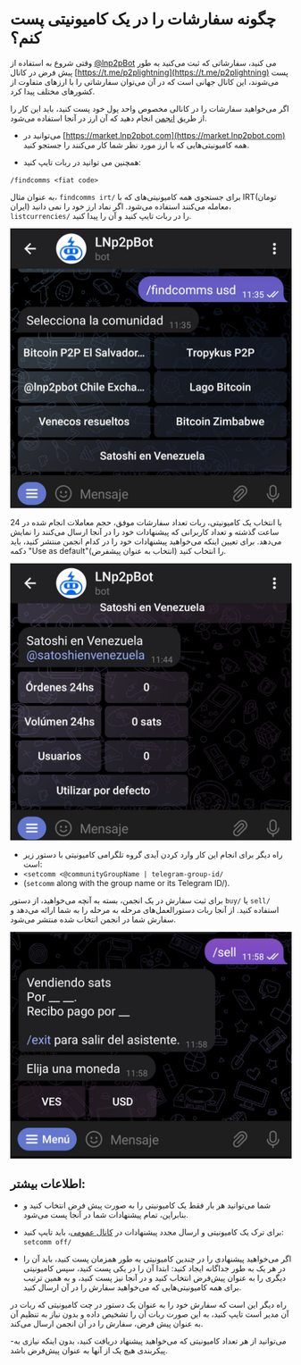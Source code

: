 # چگونه سفارشات را در یک کامیونیتی پست کنم؟

وقتی شروع به استفاده از [@lnp2pBot](https://t.me/lnp2pbot) می کنید، سفارشاتی که ثبت می‌کنید به طور پیش فرض در کانال [https://t.me/p2plightning](https://t.me/p2plightning) پست می‌شوند، این کانال جهانی است که در آن می‌توان سفارشاتی را با ارزهای متفاوت از کشورهای مختلف پیدا کرد.

اگر می‌خواهید سفارشات را در کانالی مخصوص واحد پول خود پست کنید، باید این کار را از طریق [انجمن](./communities.md) انجام دهید که آن ارز در آنجا استفاده می‌شود.

- می‌توانید در [https://market.lnp2pbot.com](https://market.lnp2pbot.com) همه کامیونیتی‌هایی که با ارز مورد نظر شما کار می‌کنند را جستجو کنید.

- همچنین می توانید در ربات تایپ کنید:

`/findcomms <fiat code>`

به عنوان مثال، `findcomms irt/` برای جستجوی همه کامیونیتی‌های که با IRT(تومان ایران) معامله می‌کنند استفاده می‌شود. اگر نماد ارز خود را نمی دانید، `listcurrencies/` را در ربات تایپ کنید و آن را پیدا کنید.

![Find Community Capture](./assets/images/findcomms.jpg)

با انتخاب یک کامیونیتی، ربات تعداد سفارشات موفق، حجم معاملات انجام شده در 24 ساعت گذشته و تعداد کاربرانی که پیشنهادات خود را در آنجا ارسال می‌کنند را نمایش می‌دهد. برای تعیین اینکه می‌خواهید پیشنهادات خود را در کدام انجمن منتشر کنید، باید دکمه "Use as default"(انتخاب به عنوان پیشفرض) را انتخاب کنید.

![Community details Capture](./assets/images/comm-detail.jpg)

- راه دیگر برای انجام این کار وارد کردن آیدی گروه تلگرامی کامیونیتی با دستور زیر است:
- `<setcomm <@communityGroupName | telegram-group-id/`
- (`setcomm` along with the group name or its Telegram ID/).

برای ثبت سفارش در یک انجمن، بسته به آنچه می‌خواهید، از دستور `buy/` یا `sell/` استفاده کنید. از آنجا ربات دستورالعمل‌های مرحله به مرحله را به شما ارائه می‌دهد و سفارش شما در انجمن انتخاب شده منتشر می‌شود.

![Community Wizard Capture](./assets/images/sell.jpg)

## اطلاعات بیشتر:

- شما می‌توانید هر بار فقط یک کامیونیتی را به صورت پیش فرض انتخاب کنید و بنابراین، تمام پیشنهادات شما در آنجا پست می‌شود.

- برای ترک یک کامیونیتی و ارسال مجدد پیشنهادات در [کانال عمومی](https://t.me/p2plightning)، باید تایپ کنید:
  `setcomm off/`

- اگر می‌خواهید پیشنهادی را در چندین کامیونیتی به طور همزمان پست کنید، باید آن را در هر یک به طور جداگانه ایجاد کنید: ابتدا آن را در یکی پست کنید، سپس کامیونیتی دیگری را به عنوان پیش‌فرض انتخاب کنید و در آنجا نیز پست کنید، و به همین ترتیب برای همه کامیونیتی‌هایی که می‌خواهید سفارش را در آن ارسال کنید.

راه دیگر این است که سفارش خود را به عنوان یک دستور در چت کامیونیتی که ربات در آن مدیر است تایپ کنید، به این صورت ربات آن را تشخیص داده و بدون نیاز به تنظیم آن به عنوان پیش فرض، سفارش را در آن انجمن ارسال می‌کند.

-می‌توانید از هر تعداد کامیونیتی که می‌خواهید پیشنهاد دریافت کنید، بدون اینکه نیازی به پیکربندی هیچ یک از آنها به عنوان پیش‌فرض باشد.

</div>
